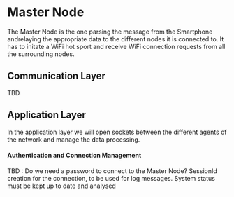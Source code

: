 # Master Node
The Master Node is the one parsing the message from the Smartphone andrelaying the appropriate data to the different nodes it is connected to. It has to initate a WiFi hot sport and receive WiFi connection requests from all the surrounding nodes.

## Communication Layer
TBD

## Application Layer
In the application layer we will open sockets between the different agents of the network and manage the data processing.

#### Authentication and Connection Management
TBD : Do we need a password to connect to the Master Node? SessionId creation for the connection, to be used for log messages. System status must be kept up to date and analysed

#### 



